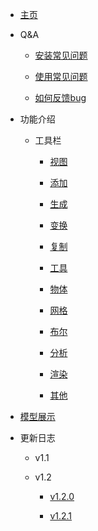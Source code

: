 <!-- docs/_sidebar.md --> 

+ [主页](./README.md "主页")

+ Q&A

    + [安装常见问题](./QA/安装常见问题.md)
	
	+ [使用常见问题](./QA/使用常见问题.md)

	+ [如何反馈bug](./QA/bugReport.md)

[//]: # (	+ [测试]&#40;./QA/test.md&#41;)


+ 功能介绍
  + 工具栏

    + [视图](./Func/视图.md)

    + [添加](./Func/添加.md)

    + [生成](./Func/生成.md)

    + [变换](./Func/变换.md)

    + [复制](./Func/复制.md)

    + [工具](./Func/工具.md)

    + [物体](./Func/物体.md)

    + [网格](./Func/网格.md)

    + [布尔](./Func/布尔.md)

    + [分析](./Func/分析.md)

    + [渲染](./Func/渲染.md)

    + [其他](./Func/其他.md)
	
+ [模型展示](./Show/models.md)

+ 更新日志

  + v1.1 
  
  + v1.2

    + [v1.2.0](./Log/1.2.0.md)
    
    + [v1.2.1](./Log/1.2.1.md)